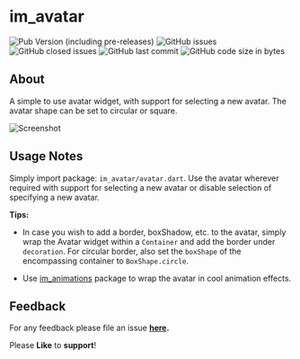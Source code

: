 # im_avatar

![Pub Version (including pre-releases)](https://img.shields.io/pub/v/im_avatar?include_prereleases)
![GitHub issues](https://img.shields.io/github/issues-raw/imujtaba8488/package_im_avatar)
![GitHub closed issues](https://img.shields.io/github/issues-closed-raw/imujtaba8488/package_im_avatar)
![GitHub last commit](https://img.shields.io/github/last-commit/imujtaba8488/package_im_avatar)
![GitHub code size in bytes](https://img.shields.io/github/languages/code-size/imujtaba8488/package_im_avatar)

## About

A simple to use avatar widget, with support for selecting a new avatar. The avatar shape can be set to circular or square.

![Screenshot](https://github.com/imujtaba8488/showcase/blob/master/im_avatar/im_avatar_01.gif)

## Usage Notes

Simply import package: `im_avatar/avatar.dart`. Use the avatar wherever required with support for selecting a new avatar or disable selection of specifying a new avatar.

__Tips:__

* In case you wish to add a border, boxShadow, etc. to the avatar, simply wrap the Avatar widget within a `Container` and add the border under `decoration`. For circular border, also set the `boxShape` of the encompassing container to
`BoxShape.circle`.

* Use [im_animations](https://pub.dev/packages/im_animations) package to wrap the avatar in cool animation effects.

## Feedback

For any feedback please file an issue **[here](https://github.com/imujtaba8488/package_im_avatar/issues).**

Please **Like** to **support**!
